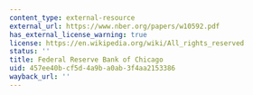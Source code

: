 ```yaml
---
content_type: external-resource
external_url: https://www.nber.org/papers/w10592.pdf
has_external_license_warning: true
license: https://en.wikipedia.org/wiki/All_rights_reserved
status: ''
title: Federal Reserve Bank of Chicago
uid: 457ee40b-cf5d-4a9b-a0ab-3f4aa2153386
wayback_url: ''
---
```

